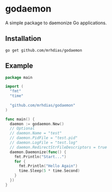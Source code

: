 # godaemon
A simple package to daemonize Go applications.

## Installation

	go get github.com/mrhdias/godaemon

## Example
```go
package main

import (
  "fmt"
  "time"
 
  "github.com/mrhdias/godaemon"
)

func main() {
  daemon := godaemon.New()
  // Optional
  // daemon.Name = "test"
  // daemon.PidFile = "test.pid"
  // daemon.LogFile = "test.log"
  // daemon.RedirectStrFileDescriptors = true
  daemon.Daemonize(func() {
    fmt.Println("Start...")
    for {
      fmt.Println("Hello Again")
      time.Sleep(5 * time.Second)
    }
  })
}
```
